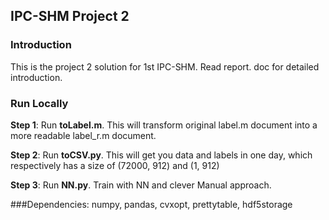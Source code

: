 ## IPC-SHM Project 2

### Introduction

This is the project 2 solution for 1st IPC-SHM. Read report. doc for detailed introduction.

### Run Locally

**Step 1**: Run **toLabel.m**. This will transform original label.m document into a more readable label_r.m document.

**Step 2**: Run **toCSV.py**. This will get you data and labels in one day, which respectively has a size of (72000, 912) and (1, 912)

**Step 3**: Run **NN.py**. Train with NN and clever Manual approach.

###Dependencies: 
numpy, pandas, cvxopt, prettytable, hdf5storage

